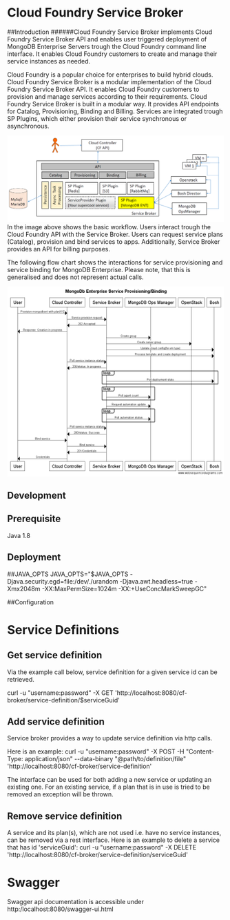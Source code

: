 # Cloud Foundry Service Broker

##Introduction
######Cloud Foundry Service Broker implements Cloud Foundry Service Broker API and enables user triggered deployment of MongoDB Enterprise Servers trough the Cloud Foundry command line interface. It enables Cloud Foundry customers to create and manage their service instances as needed.

Cloud Foundry is a popular choice for enterprises to build hybrid clouds. 
Cloud Foundry Service Broker is a modular implementation of the Cloud Foundry Service Broker API. It enables Cloud Foundry customers to provision and manage services according to their requirements.
Cloud Foundry Service Broker is built in a modular way.
It provides API endpoints for Catalog, Provisioning, Binding and Billing.
Services are integrated trough SP Plugins, which either provision their service synchronous or asynchronous.

![SB](./img/SB.png)
In the image above shows the basic workflow.
Users interact trough the Cloud Foundry API with the Service Broker.
Users can request service plans (Catalog), provision and bind services to apps. Additionally, Service Broker provides an API for billing purposes.

The following flow chart shows the interactions for service provisioning and service binding for MongoDB Enterprise. Please note, that this is generalised and does not represent actual calls.

![](./img/MongoDB-Enterprise_ServiceProvisioning-Binding.png)

## Development
## Prerequisite
Java 1.8

## Deployment

##JAVA_OPTS
JAVA_OPTS="$JAVA_OPTS -Djava.security.egd=file:/dev/./urandom -Djava.awt.headless=true -Xmx2048m -XX:MaxPermSize=1024m -XX:+UseConcMarkSweepGC"


##Configuration

# Service Definitions

## Get service definition

Via the example call below, service definition for a given service id can be retrieved.

curl -u "username:password" -X GET 'http://localhost:8080/cf-broker/service-definition/$serviceGuid'


## Add service definition

Service broker provides a way to update service definition via http calls.

Here is an example: curl -u "username:password" -X POST -H "Content-Type: application/json" --data-binary "@path/to/definition/file" 'http://localhost:8080/cf-broker/service-definition'

The interface can be used for both adding a new service or updating an existing one. For an existing service, if a plan that is in use is tried to be removed an exception will be thrown.

## Remove service definition

A service and its plan(s), which are not used i.e. have no service instances, can be removed via a rest interface.
Here is an example to delete a service that has id 'serviceGuid':
curl -u "username:password" -X DELETE 'http://localhost:8080/cf-broker/service-definition/serviceGuid'



# Swagger

Swagger api documentation is accessible under http:/localhost:8080/swagger-ui.html